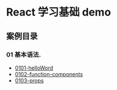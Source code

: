 # React 学习基础 demo

## 案例目录

### 01 基本语法.

+ [0101-helloWord](./src/views/0101-helloWord)
+ [0102-function-components](./src/views/0102-function-components)
+ [0103-props](./src/views/0103-props)